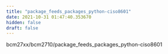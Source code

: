 ```yaml
---
title: "package_feeds_packages_python-ciso8601"
date: 2021-10-31 01:47:40.353670
hidden: false
draft: false
---
```


bcm27xx/bcm2710/package_feeds_packages_python-ciso8601

